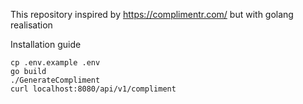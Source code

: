 This repository inspired by https://complimentr.com/ but with golang realisation

Installation guide
```
cp .env.example .env
go build
./GenerateCompliment
curl localhost:8080/api/v1/compliment
```